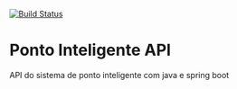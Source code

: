 [![Build Status](https://travis-ci.org/lucianodesenvolvedor/ponto-inteligente-api.svg?branch=master)](https://travis-ci.org/lucianodesenvolvedor/ponto-inteligente-api)
# Ponto Inteligente API
API do sistema de ponto inteligente com java e spring boot
